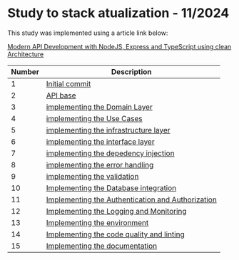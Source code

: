 # Study to stack atualization - 11/2024

This study was implemented using a article link below:

<a href="https://dev.to/dipakahirav/modern-api-development-with-nodejs-express-and-typescript-using-clean-architecture-1m77">Modern API Development with NodeJS, Express and TypeScript using clean Architecture</a>



Number | Description
------ | -------
1|<a href="https://github.com/lucas-moraes/API-nodeJS-express-2024/commit/6d2ac7ffbbe545de3d7e79e134eaed8d7fdfb287">Initial commit</a>
2|<a href="https://github.com/lucas-moraes/API-nodeJS-express-2024/commit/cb3c15ebe6ce20749be45292867d392d0f2f63d9">API base</a>
3|<a href="https://github.com/lucas-moraes/API-nodeJS-express-2024/commit/edafeda4ce9a19c1414eadd664deb55ab145a6ba">implementing the Domain Layer</a>
4|<a href="https://github.com/lucas-moraes/API-nodeJS-express-2024/commit/3a1ac2a96a22958d5261245629641f4ef6b66543">implementing the Use Cases</a>
5|<a href="https://github.com/lucas-moraes/API-nodeJS-express-2024/commit/e9c4212652b2ab1a8773918f6ef4b96336cde624">implementing the infrastructure layer</a>
6|<a href="https://github.com/lucas-moraes/API-nodeJS-express-2024/commit/c3af4d37ed31ce7305fc96f4db25e0b871eeaa9d">implementing the interface layer</a>
7|<a href="https://github.com/lucas-moraes/API-nodeJS-express-2024/commit/d8f9034c2693048383a05ae18c503ff36b662b64">implementing the depedency injection</a>
8|<a href="https://github.com/lucas-moraes/API-nodeJS-express-2024/commit/e4d0a62748382c4d29e9e6f473f105aedd3f298a">implementing the error handling</a>
9|<a href="https://github.com/lucas-moraes/API-nodeJS-express-2024/commit/60140f44c2906c22a9699ba470bff70c63f2b872">implementing the validation</a>
10|<a href="https://github.com/lucas-moraes/API-nodeJS-express-2024/commit/35728cbcf91a5df16937f14bfb7fc5d9ad994e7d">Implementing the Database integration</a>
11|<a href="https://github.com/lucas-moraes/API-nodeJS-express-2024/commit/81ff4a06794aff5373a8c08e05b85c1046518199">Implementing the Authentication and Authorization</a>
12|<a href="https://github.com/lucas-moraes/API-nodeJS-express-2024/commit/79dcd15737be7f345d9986e6b6e0ac0b908ebdaf">Implementing the Logging and Monitoring</a>
13|<a href="https://github.com/lucas-moraes/API-nodeJS-express-2024/commit/d85312f98da74cf414c11d7dcf365d44c67fdded">Implementing the environment</a>
14|<a href="https://github.com/lucas-moraes/API-nodeJS-express-2024/commit/325f999f15cb44c23d70f9407c0acd0ed9436594">Implementing the code quality and linting</a>
15|<a href="https://github.com/lucas-moraes/API-nodeJS-express-2024/commit/3124d1abc8d03fea73769bb4d7228817251ac4cd">Implementing the documentation</a>
